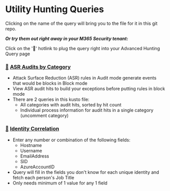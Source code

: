 # Utility Hunting Queries

Clicking on the name of the query will bring you to the file for it in this git repo.

***Or try them out right away in your M365 Security tenant:***

Click on the '🔎' hotlink to plug the query right into your Advanced Hunting Query page

### [🔎](https://security.microsoft.com/v2/advanced-hunting?query=H4sIAAAAAAAAA71UwU4CMRCds4n_0HBBExMTPXMggIkJKgcN52UtUF1cst0VMcZv982jC1myGhKBNG23rzPvzUzb7YqVd3ESY-7hy8qb5OLlVE7kS4wsZAosQzfShlUO2xQ2j7KUOVEPLIKFei2wm8PDSBPWHmiTTCa0CJ7PvzJZ7m6zFMB0bTE313F54DM0VXbySf8O-ArGb6SFHq_XZ3KO9QhK9dob1pSZlLYbRrXQfolmJAGeyiszUuspI_Ss1yp2By_dVU5ViIGMWWeNK2I-E6otydv94xxUc7ezaMk3xkaofU8-qFzwhEaI2soDohgHnQ6986BVrXTjX8p9jBG6h0ZGvpWGA5rAS9nGe9asZqYnkIBzgJ2UmEZzOL2Ut7ENy_nR1e9Q1ZhKQ967a7liJA6RaL2TA2pXM7yF1wvvXMmxT90BRhvu9BDVdkep9BNvbgZGH_jq3lWdoqrNGVdZE1N55_fwnmG-AH7DPLaxlLlZ5h7xv6K4VtmF15TzxCdb-dex7eJVr1e1Ku_66l_eJ5OVH8sfoh9IBgAA&timeRangeId=day) [ASR Audits by Category](ASRAuditCategoryHits.kusto)
- Attack Surface Reduction (ASR) rules in Audit mode generate events that would be blocks in Block mode
- View ASR audit hits to build your exceptions before putting rules in block mode
- There are 2 queries in this kusto file:
    - All categories with audit hits, sorted by hit count
    - Individual process information for audit hits in a single category (uncomment category)

### [🔎](https://security.microsoft.com/v2/advanced-hunting?query=H4sIAAAAAAAAA6VVTW_TQBCdMxL_werJlgIVHEEcUppCUJUgnIgDqqo02aSunDiynUJRfzxv3q63dmq3BLTy7mR2Pt7MzkyO5VgCGchIJti_gR6CPpMxqDGoQKYS8ybEGUH6M_gxpGPHsRoTakxwO8B5gv0cnO-gz3Gv8i_lBbTV21xmssF5JQa70nfkZrIGL8HvmZQ4M0plssR-jbMAV-_W0CukB-4Op5F8j2tAz6Cf0voCK-dd4SViYDp1dIbbQPryG9ZUrg8kimUHq6WTU-wp7krqGljNIXONXx_wLYDfIkjADeWHHGFdIDfva1EreiNbUG_knYs3p8eU8dpcpERdRVu4_CxwJtgNMSX8jMN1CuqWng3QbpCtjPx7IktoR3M6J_q69MhlrcdXymSFZaAzhvTUZbbwtrb4lckNuE9b-sg85g7rgx2bqy1zp7xL2Cr4xuET3iPvfw1vr6C9xUpZMd2ebOWE1A3c-lv8lR2Lt8vHa0_XdW1dPacZ8y0VW3Rwdqd7FW99la5ecr70CpFXchG1NKdfiWXtvHfp2QgecN1AImE2h436u_O1VmX7sY-22n_L2l-yO0uX56XrwRJ1rxGtcHtLXwFO7Ymdr3bF9JNyOWXb8qT9M4P8pZ8tYaNro0ZdVKuaA_XuH2MeVW8ydF24Ocje4_c61MLAT7N-Y5b9T5Rt9dCN654z9Rffy86iM-RHJ9WoUYW2kuacZqF88q9Yr98jfrZXdrW8RP8ws_ZRKO8LIrzCv43WaOp4XRls66f2buk9Wxl_ADEwGPJIBwAA&timeRangeId=week) [Identity Correlation](IdentityCorrelation.kusto)
- Enter any number or combination of the following fields:
    - Hostname
    - Username
    - EmailAddress
    - SID
    - AzureAccountID
- Query will fill in the fields you don't know for each unique identity and fetch each person's Job Title
- Only needs minimum of 1 value for any 1 field
